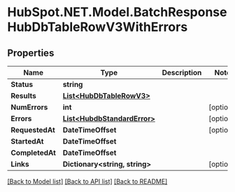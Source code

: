 # HubSpot.NET.Model.BatchResponseHubDbTableRowV3WithErrors

## Properties

Name | Type | Description | Notes
------------ | ------------- | ------------- | -------------
**Status** | **string** |  | 
**Results** | [**List&lt;HubDbTableRowV3&gt;**](HubDbTableRowV3.md) |  | 
**NumErrors** | **int** |  | [optional] 
**Errors** | [**List&lt;HubdbStandardError&gt;**](HubdbStandardError.md) |  | [optional] 
**RequestedAt** | **DateTimeOffset** |  | [optional] 
**StartedAt** | **DateTimeOffset** |  | 
**CompletedAt** | **DateTimeOffset** |  | 
**Links** | **Dictionary&lt;string, string&gt;** |  | [optional] 

[[Back to Model list]](../README.md#documentation-for-models) [[Back to API list]](../README.md#documentation-for-api-endpoints) [[Back to README]](../README.md)

